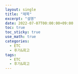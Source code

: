 ```yaml
---
layout: single
title: "제목"
excerpt: "설명"
date: 2022-07-07T00:00:00+09:00
toc: true
toc_sticky: true
use_math: true
categories:
  - ETC
  - 후기&회고
tags:
  - ETC
  - 후기&회고
---
```


